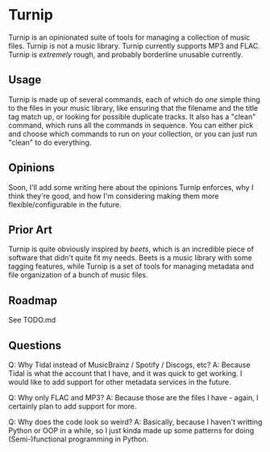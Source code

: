 # Turnip

Turnip is an opinionated suite of tools for managing a collection of music files.
Turnip is not a music library.
Turnip currently supports MP3 and FLAC.
Turnip is _extremely_ rough, and probably borderline unusable currently.

## Usage

Turnip is made up of several commands, each of which do _one_ simple thing to the files in your music library, like ensuring that the filename and the title tag match up, or looking for possible duplicate tracks. It also has a "clean" command, which runs all the commands in sequence. You can either pick and choose which commands to run on your collection, or you can just run "clean" to do everything.

## Opinions

Soon, I'll add some writing here about the opinions Turnip enforces, why I think they're good, and how I'm considering making them more flexible/configurable in the future.

## Prior Art

Turnip is quite obviously inspired by _beets_, which is an incredible piece of software that didn't quite fit my needs. Beets is a music library with some tagging features, while Turnip is a set of tools for managing metadata and file organization of a bunch of music files.

## Roadmap

See TODO.md

## Questions

Q: Why Tidal instead of MusicBrainz / Spotify / Discogs, etc?
A: Because Tidal is what the account that I have, and it was quick to get working. I would like to add support for other metadata services in the future.

Q: Why only FLAC and MP3?
A: Because those are the files I have - again, I certainly plan to add support for more.

Q: Why does the code look so weird?
A: Basically, because I haven't writting Python or OOP in a while, so I just kinda made up some patterns for doing (Semi-)functional programming in Python.
